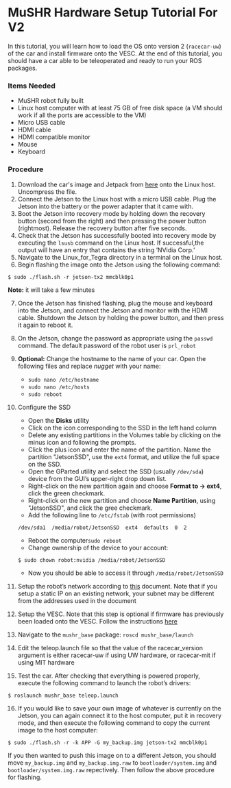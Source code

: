# MuSHR Hardware Setup Tutorial For V2
In this tutorial, you will learn how to load the OS onto version 2 (`racecar-uw`) of the car and install firmware onto the VESC. At the end of this tutorial, you should have a car able to be teleoperated and ready to run your ROS packages.

### Items Needed
- MuSHR robot fully built
- Linux host computer with at least 75 GB of free disk space (a VM should work if all the ports are accessible to the VM)
- Micro USB cable
- HDMI cable
- HDMI compatible monitor
- Mouse
- Keyboard

### Procedure
1. Download the car's image and Jetpack from [here](https://drive.google.com/file/d/1M3vloiBwu_n52nJ-2ysJPitrKtezwaBG/view?usp=sharing) onto the Linux host. Uncompress the file.
2. Connect the Jetson to the Linux host with a micro USB cable. Plug the Jetson into the battery or the power adapter that it came with.
3. Boot the Jetson into recovery mode by holding down the recovery button (second from the right) and then pressing the power button (rightmost). Release the recovery button after five seconds.
4. Check that the Jetson has successfully booted into recovery mode by executing the `lsusb` command on the Linux host. If successful,the output will have an entry that contains the string ’NVidia Corp.’
5. Navigate to the Linux_for_Tegra directory in a terminal on the Linux host.
6. Begin flashing the image onto the Jetson using the following command:
```
$ sudo ./flash.sh -r jetson-tx2 mmcblk0p1
```
**Note:** it will take a few minutes  

7. Once the Jetson has finished flashing, plug the mouse and keyboard into the Jetson, and connect the Jetson and monitor with the HDMI cable. Shutdown the Jetson by holding the power button, and then press it again to reboot it.  
8. On the Jetson, change the password as appropriate using the `passwd` command. The default password of the robot user is `prl_robot`  
9. **Optional:** Change the hostname to the name of your car. Open the following files and replace *nugget* with your name:  
	- `sudo nano /etc/hostname`
	- `sudo nano /etc/hosts`
	- `sudo reboot`
10. Configure the SSD
	- Open the **Disks** utility
	- Click on the icon corresponding to the SSD in the left hand column
	- Delete any existing partitions in the Volumes table by clicking on the minus icon and following the prompts.
	- Click the plus icon and enter the name of the partition. Name the partition "JetsonSSD", use the `ext4` format, and utilize the full space on the SSD.
	- Open the GParted utility and select the SSD (usually `/dev/sda`) device from the GUI’s upper-right drop down list.
	- Right-click on the new partition again and choose **Format to -> ext4**, click the green checkmark.
	- Right-click on the new partition and choose **Name Partition**, using "JetsonSSD", and click the gree checkmark.
    - Add the following line to `/etc/fstab` (with root permissions)
    ```
    /dev/sda1  /media/robot/JetsonSSD  ext4  defaults  0  2
    ```
	- Reboot the computer`sudo reboot`
    - Change ownership of the device to your account:
    ```
    $ sudo chown robot:nvidia /media/robot/JetsonSSD
    ```
	- Now you should be able to access it through `/media/robot/JetsonSSD`
		
11. Setup the robot’s network according to [this](https://drive.google.com/open?id=11qcVyFoVtKxxCiVlF4_E_a74uTdJ4bOa) document. Note that if you setup a static IP on an existing network, your subnet may be different from the addresses used in the document  
12. Setup the VESC. Note that this step is optional if firmware has previously been loaded onto the VESC. Follow the instructions [here](http://www.jetsonhacks.com/2017/06/01/get-your-motor-running-vesc-jetson-racecar-build/)  
13. Navigate to the `mushr_base` package: `roscd mushr_base/launch`  
14. Edit the teleop.launch file so that the value of the racecar_version argument is either racecar-uw if using UW hardware, or racecar-mit if using MIT hardware  
15. Test the car. After checking that everything is powered properly, execute the following command to launch the robot’s drivers:  
```
$ roslaunch mushr_base teleop.launch
```
16. If you would like to save your own image of whatever is currently on the Jetson, you can again connect it to the host computer, put it in recovery mode, and then execute the following command to copy the current image to the host computer:  
```
$ sudo ./flash.sh -r -k APP -G my_backup.img jetson-tx2 mmcblk0p1
```
If you then wanted to push this image on to a different Jetson, you should move `my_backup.img` and `my_backup.img.raw` to `bootloader/system.img` and `bootloader/system.img.raw` repectively. Then follow the above procedure for flashing.  
